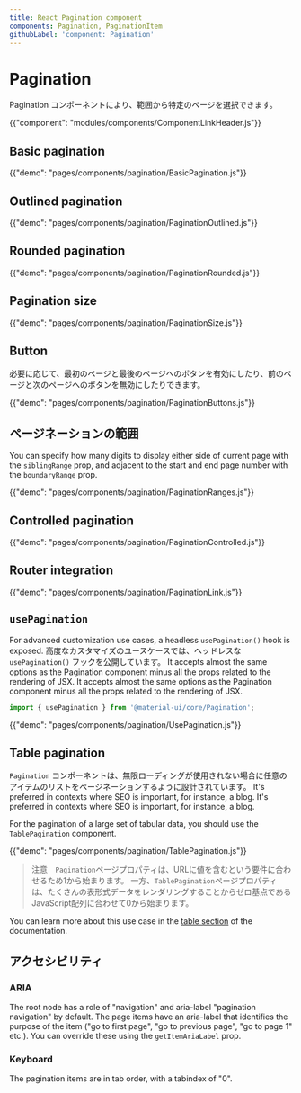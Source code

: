 ```yaml
---
title: React Pagination component
components: Pagination, PaginationItem
githubLabel: 'component: Pagination'
---
```


# Pagination

<p class="description">Pagination コンポーネントにより、範囲から特定のページを選択できます。</p>

{{"component": "modules/components/ComponentLinkHeader.js"}}

## Basic pagination

{{"demo": "pages/components/pagination/BasicPagination.js"}}

## Outlined pagination

{{"demo": "pages/components/pagination/PaginationOutlined.js"}}

## Rounded pagination

{{"demo": "pages/components/pagination/PaginationRounded.js"}}

## Pagination size

{{"demo": "pages/components/pagination/PaginationSize.js"}}

## Button

必要に応じて、最初のページと最後のページへのボタンを有効にしたり、前のページと次のページへのボタンを無効にしたりできます。

{{"demo": "pages/components/pagination/PaginationButtons.js"}}

## ページネーションの範囲

You can specify how many digits to display either side of current page with the `siblingRange` prop, and adjacent to the start and end page number with the `boundaryRange` prop.

{{"demo": "pages/components/pagination/PaginationRanges.js"}}

## Controlled pagination

{{"demo": "pages/components/pagination/PaginationControlled.js"}}

## Router integration

{{"demo": "pages/components/pagination/PaginationLink.js"}}

## `usePagination`

For advanced customization use cases, a headless `usePagination()` hook is exposed. 高度なカスタマイズのユースケースでは、ヘッドレスな`usePagination()` フックを公開しています。 It accepts almost the same options as the Pagination component minus all the props related to the rendering of JSX. It accepts almost the same options as the Pagination component minus all the props related to the rendering of JSX.

```jsx
import { usePagination } from '@material-ui/core/Pagination';
```

{{"demo": "pages/components/pagination/UsePagination.js"}}

## Table pagination

`Pagination` コンポーネントは、無限ローディングが使用されない場合に任意のアイテムのリストをページネーションするように設計されています。 It's preferred in contexts where SEO is important, for instance, a blog. It's preferred in contexts where SEO is important, for instance, a blog.

For the pagination of a large set of tabular data, you should use the `TablePagination` component.

{{"demo": "pages/components/pagination/TablePagination.js"}}

> 注意　`Pagination`ページプロパティは、URLに値を含むという要件に合わせるため1から始まります。 一方、`TablePagination`ページプロパティは、たくさんの表形式データをレンダリングすることからゼロ基点であるJavaScript配列に合わせて0から始まります。

You can learn more about this use case in the [table section](/components/tables/#custom-pagination-options) of the documentation.

## アクセシビリティ

### ARIA

The root node has a role of "navigation" and aria-label "pagination navigation" by default. The page items have an aria-label that identifies the purpose of the item ("go to first page", "go to previous page", "go to page 1" etc.). You can override these using the `getItemAriaLabel` prop.

### Keyboard

The pagination items are in tab order, with a tabindex of "0".
